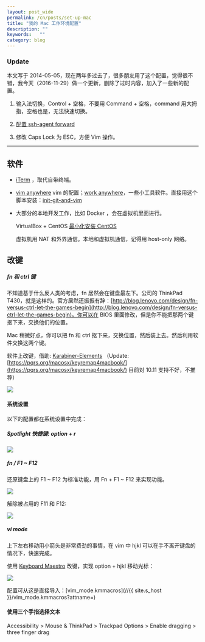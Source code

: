 ```yaml
---
layout: post_wide
permalink: /cn/posts/set-up-mac
title: "我的 Mac 工作环境配置"
description: ""
keywords:   ""
category: blog
---
```


### Update

本文写于 2014-05-05，现在两年多过去了，很多朋友用了这个配置，觉得很不错，我今天（2016-11-29）做一个更新，删除了过时内容，加入了一些新的配置。

1. 输入法切换，Control + 空格，不要用 Command + 空格，command 用大拇指，空格也是，无法快速切换。

2. [配置 ssh-agent forward](https://www.liaohuqiu.net/cn/posts/ssh-agent-forward/)

3. 修改 Caps Lock 为 ESC，方便 Vim 操作。

---

## 软件

*   [iTerm](http://www.iterm2.com/) ，取代自带终端。

*   [vim anywhere](https://github.com/liaohuqiu/vim_anywhere) vim 的配置；[work anywhere](https://github.com/liaohuqiu/work-anywhere)，一些小工具软件。直接用这个脚本安装：[init-git-and-vim](https://gist.github.com/liaohuqiu/92c00403c78459caf8440da8d7432c94)

*   大部分的本地开发工作，比如 Docker ，会在虚拟机里面进行。

    VirtualBox + CentOS [最小化安装 CentOS](http://www.liaohuqiu.net/posts/install-lamp-on-minimum-centos/)

    虚拟机用 NAT 和外界通信。本地和虚拟机通信，记得用 host-only 网络。

## 改键

##### fn 和 ctrl 键

不知道基于什么反人类的考虑，fn 居然会在键盘最左下。公司的 ThinkPad T430，就是这样的。官方居然还振振有辞：[http://blog.lenovo.com/design/fn-versus-ctrl-let-the-games-begin](http://blog.lenovo.com/design/fn-versus-ctrl-let-the-games-begin)。你可以在 BIOS 里面修改，但是你不能把那两个键抠下来，交换他们的位置。

Mac 稍微好点，你可以把 fn 和 ctrl 抠下来，交换位置，然后装上去。然后利用软件交换这两个键。

软件上改键，借助:  [Karabiner-Elements](https://github.com/tekezo/Karabiner-Elements) （Update: [https://pqrs.org/macosx/keyremap4macbook/](https://pqrs.org/macosx/keyremap4macbook/) 目前对 10.11 支持不好，不推荐）

<img src="//{{ site.s_host }}/mac-setup-keys-fn-ctrl-01.png"/>

#### 系统设置

以下的配置都在系统设置中完成：

##### Spotlight 快捷键: option + r

<img src="//{{ site.s_host }}/mac-setup-keys-spotlight.png"/>

##### fn / F1 ~ F12

还原键盘上的 F1 ~ F12 为标准功能，用 Fn + F1 ~ F12 来实现功能。

<img src="//{{ site.s_host }}/mac-setup-keys-fn.png"/>

解除被占用的 F11 和 F12:

<img src="//{{ site.s_host }}/mac-setup-keys-f11-f12.png"/>

##### vi mode

上下左右移动用小箭头是非常费劲的事情，在 vim 中 hjkl 可以在手不离开键盘的情况下，快速完成。

使用 [Keyboard Maestro](https://www.keyboardmaestro.com/main/) 改键，实现 option + hjkl 移动光标：

<img src="//{{ site.s_host }}/mac-setup-keys-vi-mode-01.png"/>

配置可从这是直接导入：[vim_mode.kmmacros](//{{ site.s_host }}/vim_mode.kmmacros?attname=)

#### 使用三个手指选择文本 

Accessibility > Mouse & ThinkPad > Trackpad Options > Enable dragging > three finger drag
